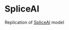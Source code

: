 # SpliceAI

Replication of [SpliceAI](https://www.cell.com/cell/pdf/S0092-8674(18)31629-5.pdf) model 